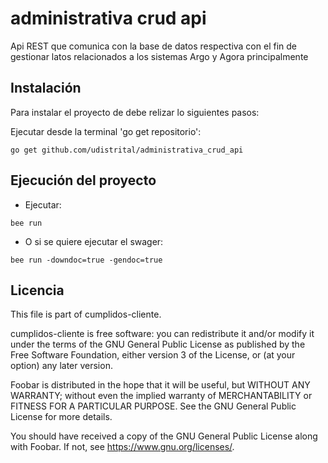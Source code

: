 # administrativa crud api

Api REST que comunica con la base de datos respectiva con el fin de gestionar latos relacionados a los sistemas Argo y Agora principalmente

## Instalación

Para instalar el proyecto de debe relizar lo siguientes pasos:

Ejecutar desde la terminal 'go get repositorio':

```shell
go get github.com/udistrital/administrativa_crud_api
```

## Ejecución del proyecto

- Ejecutar:

```shell
bee run
```

- O si se quiere ejecutar el swager:

```shell
bee run -downdoc=true -gendoc=true
```

## Licencia

This file is part of cumplidos-cliente.

cumplidos-cliente is free software: you can redistribute it and/or modify it under the terms of the GNU General Public License as published by the Free Software Foundation, either version 3 of the License, or (at your option) any later version.

Foobar is distributed in the hope that it will be useful, but WITHOUT ANY WARRANTY; without even the implied warranty of MERCHANTABILITY or FITNESS FOR A PARTICULAR PURPOSE. See the GNU General Public License for more details.

You should have received a copy of the GNU General Public License along with Foobar. If not, see https://www.gnu.org/licenses/.
